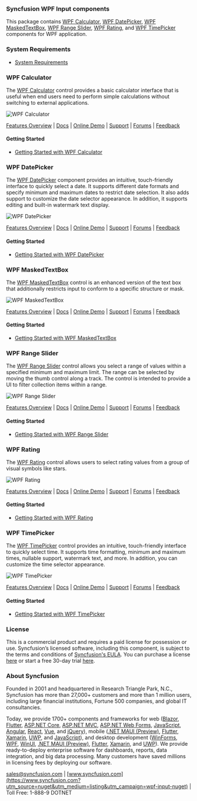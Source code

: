 ### Syncfusion WPF Input components
This package contains [WPF Calculator](https://www.syncfusion.com/wpf-controls/calculator?utm_source=nuget&utm_medium=listing&utm_campaign=wpf-input-nuget), [WPF DatePicker](https://www.syncfusion.com/wpf-controls/datepicker?utm_source=nuget&utm_medium=listing&utm_campaign=wpf-input-nuget), [WPF MaskedTextBox](https://www.syncfusion.com/wpf-controls/maskedtextbox?utm_source=nuget&utm_medium=listing&utm_campaign=wpf-input-nuget), [WPF Range Slider](https://www.syncfusion.com/wpf-controls/range-slider?utm_source=nuget&utm_medium=listing&utm_campaign=wpf-input-nuget), [WPF Rating](https://www.syncfusion.com/wpf-controls/rating?utm_source=nuget&utm_medium=listing&utm_campaign=wpf-input-nuget), and [WPF TimePicker](https://www.syncfusion.com/wpf-controls/timepicker?utm_source=nuget&utm_medium=listing&utm_campaign=wpf-input-nuget) components for WPF application. 

### System Requirements

* [System Requirements](https://help.syncfusion.com/wpf/installation/system-requirements?utm_source=nuget&utm_medium=listing&utm_campaign=wpf-input-nuget)

### WPF Calculator

The [WPF Calculator](https://www.syncfusion.com/wpf-controls/calculator?utm_source=nuget&utm_medium=listing&utm_campaign=wpf-input-nuget) control provides a basic calculator interface that is useful when end users need to perform simple calculations without switching to external applications.

![WPF Calculator](https://cdn.syncfusion.com/nuget-readme/wpf/wpf-calculator.PNG)

[Features Overview](https://www.syncfusion.com/wpf-controls/calculator?utm_source=nuget&utm_medium=listing&utm_campaign=wpf-input-nuget) | [Docs](https://help.syncfusion.com/wpf/calculator/getting-started?utm_source=nuget&utm_medium=listing&utm_campaign=wpf-input-nuget) | [Online Demo](https://github.com/syncfusion/wpf-demos?utm_source=nuget&utm_medium=listing&utm_campaign=wpf-input-nuget) | [Support](https://www.syncfusion.com/support/directtrac/incidents/newincident?utm_source=nuget&utm_medium=listing&utm_campaign=wpf-input-nuget) | [Forums](https://www.syncfusion.com/forums/wpf?utm_source=nuget&utm_medium=listing&utm_campaign=wpf-input-nuget) | [Feedback](https://www.syncfusion.com/feedback/wpf?utm_source=nuget&utm_medium=listing&utm_campaign=wpf-input-nuget)

#### Getting Started

* [Getting Started with WPF Calculator](https://help.syncfusion.com/wpf/calculator/getting-started?utm_source=nuget&utm_medium=listing&utm_campaign=wpf-input-nuget)

### WPF DatePicker

The [WPF DatePicker](https://www.syncfusion.com/wpf-controls/datepicker?utm_source=nuget&utm_medium=listing&utm_campaign=wpf-input-nuget) component provides an intuitive, touch-friendly interface to quickly select a date. It supports different date formats and specify minimum and maximum dates to restrict date selection. It also adds support to customize the date selector appearance. In addition, it supports editing and built-in watermark text display.

![WPF DatePicker](https://cdn.syncfusion.com/nuget-readme/wpf/wpf-datepicker.png)

[Features Overview](https://www.syncfusion.com/wpf-controls/datepicker?utm_source=nuget&utm_medium=listing&utm_campaign=wpf-input-nuget) | [Docs](https://help.syncfusion.com/wpf/datepicker/getting-started?utm_source=nuget&utm_medium=listing&utm_campaign=wpf-input-nuget) | [Online Demo](https://github.com/syncfusion/wpf-demos?utm_source=nuget&utm_medium=listing&utm_campaign=wpf-input-nuget) | [Support](https://www.syncfusion.com/support/directtrac/incidents/newincident?utm_source=nuget&utm_medium=listing&utm_campaign=wpf-input-nuget) | [Forums](https://www.syncfusion.com/forums/wpf?utm_source=nuget&utm_medium=listing&utm_campaign=wpf-input-nuget) | [Feedback](https://www.syncfusion.com/feedback/wpf?utm_source=nuget&utm_medium=listing&utm_campaign=wpf-input-nuget)

#### Getting Started

* [Getting Started with WPF DatePicker](https://help.syncfusion.com/wpf/datepicker/getting-started?utm_source=nuget&utm_medium=listing&utm_campaign=wpf-input-nuget)

### WPF MaskedTextBox

The [WPF MaskedTextBox](https://www.syncfusion.com/wpf-controls/maskedtextbox?utm_source=nuget&utm_medium=listing&utm_campaign=wpf-input-nuget) control is an enhanced version of the text box that additionally restricts input to conform to a specific structure or mask.

![WPF MaskedTextBox](https://cdn.syncfusion.com/nuget-readme/wpf/wpf-maskededit.png)

[Features Overview](https://www.syncfusion.com/wpf-controls/maskedtextbox?utm_source=nuget&utm_medium=listing&utm_campaign=wpf-input-nuget) | [Docs](https://help.syncfusion.com/wpf/maskedtextbox/getting-started?utm_source=nuget&utm_medium=listing&utm_campaign=wpf-input-nuget) | [Online Demo](https://github.com/syncfusion/wpf-demos?utm_source=nuget&utm_medium=listing&utm_campaign=wpf-input-nuget) | [Support](https://www.syncfusion.com/support/directtrac/incidents/newincident?utm_source=nuget&utm_medium=listing&utm_campaign=wpf-input-nuget) | [Forums](https://www.syncfusion.com/forums/wpf?utm_source=nuget&utm_medium=listing&utm_campaign=wpf-input-nuget) | [Feedback](https://www.syncfusion.com/feedback/wpf?utm_source=nuget&utm_medium=listing&utm_campaign=wpf-input-nuget)

#### Getting Started

* [Getting Started with WPF MaskedTextBox](https://help.syncfusion.com/wpf/maskedtextbox/getting-started?utm_source=nuget&utm_medium=listing&utm_campaign=wpf-input-nuget)

### WPF Range Slider

The [WPF Range Slider](https://www.syncfusion.com/wpf-controls/range-slider?utm_source=nuget&utm_medium=listing&utm_campaign=wpf-input-nuget) control allows you select a range of values within a specified minimum and maximum limit. The range can be selected by moving the thumb control along a track. The control is intended to provide a UI to filter collection items within a range.

![WPF Range Slider](https://cdn.syncfusion.com/nuget-readme/wpf/wpf_rangeslider.png)

[Features Overview](https://www.syncfusion.com/wpf-controls/range-slider?utm_source=nuget&utm_medium=listing&utm_campaign=wpf-input-nuget) | [Docs](https://help.syncfusion.com/wpf/range-slider/getting-started?utm_source=nuget&utm_medium=listing&utm_campaign=wpf-input-nuget) | [Online Demo](https://github.com/syncfusion/wpf-demos?utm_source=nuget&utm_medium=listing&utm_campaign=wpf-input-nuget) | [Support](https://www.syncfusion.com/support/directtrac/incidents/newincident?utm_source=nuget&utm_medium=listing&utm_campaign=wpf-input-nuget) | [Forums](https://www.syncfusion.com/forums/wpf?utm_source=nuget&utm_medium=listing&utm_campaign=wpf-input-nuget) | [Feedback](https://www.syncfusion.com/feedback/wpf?utm_source=nuget&utm_medium=listing&utm_campaign=wpf-input-nuget)

#### Getting Started

* [Getting Started with WPF Range Slider](https://help.syncfusion.com/wpf/range-slider/getting-started?utm_source=nuget&utm_medium=listing&utm_campaign=wpf-input-nuget)

### WPF Rating

The [WPF Rating](https://www.syncfusion.com/wpf-controls/rating?utm_source=nuget&utm_medium=listing&utm_campaign=wpf-input-nuget) control allows users to select rating values from a group of visual symbols like stars.

![WPF Rating](https://cdn.syncfusion.com/nuget-readme/wpf/wpf_rating.png)

[Features Overview](https://www.syncfusion.com/wpf-controls/rating?utm_source=nuget&utm_medium=listing&utm_campaign=wpf-input-nuget) | [Docs](https://help.syncfusion.com/wpf/rating/getting-started?utm_source=nuget&utm_medium=listing&utm_campaign=wpf-input-nuget) | [Online Demo](https://github.com/syncfusion/wpf-demos?utm_source=nuget&utm_medium=listing&utm_campaign=wpf-input-nuget) | [Support](https://www.syncfusion.com/support/directtrac/incidents/newincident?utm_source=nuget&utm_medium=listing&utm_campaign=wpf-input-nuget) | [Forums](https://www.syncfusion.com/forums/wpf?utm_source=nuget&utm_medium=listing&utm_campaign=wpf-input-nuget) | [Feedback](https://www.syncfusion.com/feedback/wpf?utm_source=nuget&utm_medium=listing&utm_campaign=wpf-input-nuget)

#### Getting Started

* [Getting Started with WPF Rating](https://help.syncfusion.com/wpf/rating/getting-started?utm_source=nuget&utm_medium=listing&utm_campaign=wpf-input-nuget)

### WPF TimePicker

The [WPF TimePicker](https://www.syncfusion.com/wpf-controls/timepicker?utm_source=nuget&utm_medium=listing&utm_campaign=wpf-input-nuget) control provides an intuitive, touch-friendly interface to quickly select time. It supports time formatting, minimum and maximum times, nullable support, watermark text, and more. In addition, you can customize the time selector appearance.

![WPF TimePicker](https://cdn.syncfusion.com/nuget-readme/wpf/wpf-timepicker.png)

[Features Overview](https://www.syncfusion.com/wpf-controls/timepicker?utm_source=nuget&utm_medium=listing&utm_campaign=wpf-input-nuget) | [Docs](https://help.syncfusion.com/wpf/timepicker/getting-started?utm_source=nuget&utm_medium=listing&utm_campaign=wpf-input-nuget) | [Online Demo](https://github.com/syncfusion/wpf-demos?utm_source=nuget&utm_medium=listing&utm_campaign=wpf-input-nuget) | [Support](https://www.syncfusion.com/support/directtrac/incidents/newincident?utm_source=nuget&utm_medium=listing&utm_campaign=wpf-input-nuget) | [Forums](https://www.syncfusion.com/forums/wpf?utm_source=nuget&utm_medium=listing&utm_campaign=wpf-input-nuget) | [Feedback](https://www.syncfusion.com/feedback/wpf?utm_source=nuget&utm_medium=listing&utm_campaign=wpf-input-nuget)

#### Getting Started

* [Getting Started with WPF TimePicker](https://help.syncfusion.com/wpf/timepicker/getting-started?utm_source=nuget&utm_medium=listing&utm_campaign=wpf-input-nuget)

### License

This is a commercial product and requires a paid license for possession or use. Syncfusion’s licensed software, including this component, is subject to the terms and conditions of [Syncfusion's EULA](https://www.syncfusion.com/eula/es/?utm_source=nuget&utm_medium=listing&utm_campaign=wpf-input-nuget). You can purchase a license [here](https://www.syncfusion.com/sales/products?utm_source=nuget&utm_medium=listing&utm_campaign=wpf-input-nuget) or start a free 30-day trial [here](https://www.syncfusion.com/account/manage-trials/start-trials?utm_source=nuget&utm_medium=listing&utm_campaign=wpf-input-nuget).

### About Syncfusion

Founded in 2001 and headquartered in Research Triangle Park, N.C., Syncfusion has more than 27,000+ customers and more than 1 million users, including large financial institutions, Fortune 500 companies, and global IT consultancies.
 
Today, we provide 1700+ components and frameworks for web ([Blazor](https://www.syncfusion.com/blazor-components?utm_source=nuget&utm_medium=listing&utm_campaign=wpf-input-nuget), [Flutter](https://www.syncfusion.com/flutter-widgets?utm_source=nuget&utm_medium=listing&utm_campaign=wpf-input-nuget), [ASP.NET Core](https://www.syncfusion.com/aspnet-core-ui-controls?utm_source=nuget&utm_medium=listing&utm_campaign=wpf-input-nuget), [ASP.NET MVC](https://www.syncfusion.com/aspnet-mvc-ui-controls?utm_source=nuget&utm_medium=listing&utm_campaign=wpf-input-nuget), [ASP.NET Web Forms](https://www.syncfusion.com/jquery/aspnet-webforms-ui-controls?utm_source=nuget&utm_medium=listing&utm_campaign=wpf-input-nuget), [JavaScript](https://www.syncfusion.com/javascript-ui-controls?utm_source=nuget&utm_medium=listing&utm_campaign=wpf-input-nuget), [Angular](https://www.syncfusion.com/angular-ui-components?utm_source=nuget&utm_medium=listing&utm_campaign=wpf-input-nuget), [React](https://www.syncfusion.com/react-ui-components?utm_source=nuget&utm_medium=listing&utm_campaign=wpf-input-nuget), [Vue](https://www.syncfusion.com/vue-ui-components?utm_source=nuget&utm_medium=listing&utm_campaign=wpf-input-nuget), and [jQuery](https://www.syncfusion.com/jquery-ui-widgets?utm_source=nuget&utm_medium=listing&utm_campaign=wpf-input-nuget)), mobile ([.NET MAUI (Preview)](https://www.syncfusion.com/maui-controls?utm_source=nuget&utm_medium=listing&utm_campaign=wpf-input-nuget), [Flutter](https://www.syncfusion.com/flutter-widgets?utm_source=nuget&utm_medium=listing&utm_campaign=wpf-input-nuget), [Xamarin](https://www.syncfusion.com/xamarin-ui-controls?utm_source=nuget&utm_medium=listing&utm_campaign=wpf-input-nuget), [UWP](https://www.syncfusion.com/uwp-ui-controls?utm_source=nuget&utm_medium=listing&utm_campaign=wpf-input-nuget), and [JavaScript](https://www.syncfusion.com/javascript-ui-controls?utm_source=nuget&utm_medium=listing&utm_campaign=wpf-input-nuget)), and desktop development ([WinForms](https://www.syncfusion.com/winforms-ui-controls?utm_source=nuget&utm_medium=listing&utm_campaign=wpf-input-nuget), [WPF](https://www.syncfusion.com/wpf-controls?utm_source=nuget&utm_medium=listing&utm_campaign=wpf-input-nuget), [WinUI](https://www.syncfusion.com/winui-controls?utm_source=nuget&utm_medium=listing&utm_campaign=wpf-input-nuget), [.NET MAUI (Preview)](https://www.syncfusion.com/maui-controls?utm_source=nuget&utm_medium=listing&utm_campaign=wpf-input-nuget), [Flutter](https://www.syncfusion.com/flutter-widgets?utm_source=nuget&utm_medium=listing&utm_campaign=wpf-input-nuget), [Xamarin](https://www.syncfusion.com/xamarin-ui-controls?utm_source=nuget&utm_medium=listing&utm_campaign=wpf-input-nuget), and [UWP](https://www.syncfusion.com/uwp-ui-controls?utm_source=nuget&utm_medium=listing&utm_campaign=wpf-input-nuget)). We provide ready-to-deploy enterprise software for dashboards, reports, data integration, and big data processing. Many customers have saved millions in licensing fees by deploying our software.

[sales@syncfusion.com](mailto:sales@syncfusion.com?Subject=Syncfusion%20WPF%20Input%20-%20NuGet) | [www.syncfusion.com](https://www.syncfusion.com?utm_source=nuget&utm_medium=listing&utm_campaign=wpf-input-nuget) | Toll Free: 1-888-9 DOTNET


